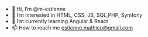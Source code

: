 - 👋 Hi, I’m @m-estienne
- 👀 I’m interested in HTML, CSS, JS, SQL,PHP, Symfony
- 🌱 I’m currently learning Angular & React
- 📫 How to reach me estienne.mathieu@gmail.com

<!---
m-estienne/m-estienne is a ✨ special ✨ repository because its `README.md` (this file) appears on your GitHub profile.
You can click the Preview link to take a look at your changes.
--->
